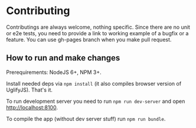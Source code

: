 # Contributing

Contributings are always welcome, nothing specific. Since there are no unit or e2e tests, you need to provide a link to working example of a bugfix or a feature. You can use gh-pages branch when you make pull request.

## How to run and make changes

Prerequirements: NodeJS 6+, NPM 3+.

Install needed deps via ``npm install`` (it also compiles browser version of UglifyJS). That's it.

To run development server you need to run ``npm run dev-server`` and open [http://localhost:8100](http://localhost:8100).

To compile the app (without dev server stuff) run ``npm run bundle``.
